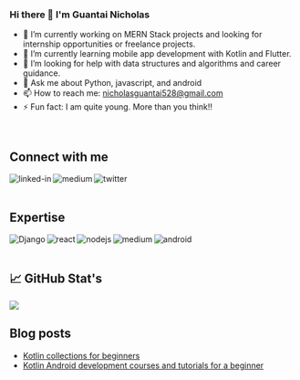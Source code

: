 ### Hi there 👋 I'm Guantai Nicholas
- 🔭 I’m currently working on MERN Stack projects and looking for internship opportunities or freelance projects.
- 🌱 I’m currently learning mobile app development with Kotlin and Flutter.
- 🤔 I’m looking for help with data structures and algorithms and career guidance.
- 💬 Ask me about Python, javascript, and android
- 📫 How to reach me: nicholasguantai528@gmail.com
- ⚡ Fun fact: I am quite young. More than you think!!
<br>

## Connect with me
[<img align="left" alt="linked-in" src="https://img.shields.io/badge/linkedin-%230077B5.svg?&style=for-the-badge&logo=linkedin&logoColor=white" />](https://www.linkedin.com/in/nicholasguantai/)

[<img align="left" alt="medium" src="https://img.shields.io/badge/medium-%2312100E.svg?&style=for-the-badge&logo=medium&logoColor=white" />](https://nicholasguantai.medium.com/)

[<img align="left" alt="twitter" src="https://img.shields.io/badge/twitter-%231DA1F2.svg?&style=for-the-badge&logo=twitter&logoColor=white" />](https://twitter.com/Nicky_guants)
<br>
<br>

## Expertise
<img align="left" alt="Django" src="https://img.shields.io/badge/django%20-%2343853D.svg?&style=for-the-badge&logo=node.js&logoColor=white" />
<img align="left" alt="react" src="https://img.shields.io/badge/react%20-%2320232a.svg?&style=for-the-badge&logo=react&logoColor=%2361DAFB" />
<img align="left" alt="nodejs" src="https://img.shields.io/badge/node.js%20-%2343853D.svg?&style=for-the-badge&logo=node.js&logoColor=white" />
<img align="left" alt="medium" src="https://img.shields.io/badge/postgres-%23316192.svg?&style=for-the-badge&logo=postgresql&logoColor=white" />
<img align="left" alt="android" src="https://img.shields.io/badge/Android-3DDC84?logo=android&logoColor=white&style=for-the-badge" />
<br>
<br>


## 📈 GitHub Stat's
<a href="">
<img align="center" src="https://github-readme-stats.vercel.app/api?username=NickyGuants&count_private=true&show_icons=true&theme=algolia">
</a>

## Blog posts
<!-- BLOG-POST-LIST:START -->
- [Kotlin collections for beginners](https://nicholasguantai.medium.com/kotlin-collections-for-beginners-b1bb91f79a52?source=rss-2b17da397be8------2)
- [Kotlin Android development courses and tutorials for a beginner](https://nicholasguantai.medium.com/kotlin-android-development-courses-and-tutorials-for-a-beginner-4ade55a592f1?source=rss-2b17da397be8------2)
<!-- BLOG-POST-LIST:END -->

